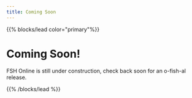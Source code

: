 ```yaml
---
title: Coming Soon
---
```



{{% blocks/lead color="primary"%}}
# Coming Soon!
FSH Online is still under construction, check back soon for an o-fish-al release.

{{% /blocks/lead %}}